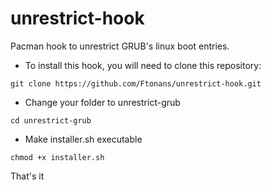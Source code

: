 # unrestrict-hook

Pacman hook to unrestrict GRUB's linux boot entries.

- To install this hook, you will need to clone this repository:

```git clone https://github.com/Ftonans/unrestrict-hook.git```

- Change your folder to unrestrict-grub

```cd unrestrict-grub```

- Make installer.sh executable

```chmod +x installer.sh```

That's it
